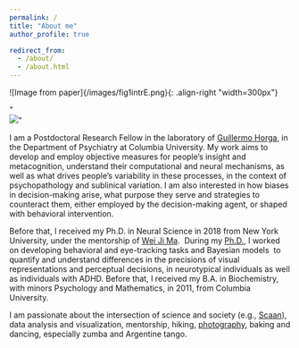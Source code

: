 ```yaml
---
permalink: /
title: "About me"
author_profile: true

redirect_from: 
  - /about/
  - /about.html
---
```


![Image from paper]{/images/fig1intrE.png}{: .align-right "width=300px"}

"<br/><img src='/images/fig1intr.png'>"

I am a Postdoctoral Research Fellow in the laboratory of [Guillermo Horga](https://www.columbiapsychiatry.org/research-labs/horga-lab), in the Department of Psychiatry at Columbia University. My work aims to develop and employ objective measures for people’s insight and metacognition, understand their computational and neural mechanisms, as well as what drives people’s variability in these processes, in the context of psychopathology and sublinical variation. I am also interested in how biases in decision-making arise, what purpose they serve and strategies to counteract them, either employed by the decision-making agent, or shaped with behavioral intervention. 



Before that, I received my Ph.D. in Neural Science in 2018 from New York University, under the mentorship of [Wei Ji Ma](https://www.cns.nyu.edu/malab/).  During my [Ph.D.](https://www.cns.nyu.edu/malab/static/files/publications/2018%20Andra%20Mihali%20PhD%20thesis.pdf), I worked on developing behavioral and eye-tracking tasks and Bayesian models  to quantify and understand differences in the precisions of visual representations and perceptual decisions, in neurotypical individuals as well as individuals with ADHD. Before that, I received my B.A. in Biochemistry, with minors Psychology and Mathematics, in 2011, from Columbia University.

I am passionate about the intersection of science and society (e.g., [Scaan](https://scaan.net/)), data analysis and visualization, mentorship, hiking, [photography](https://www.flickr.com/photos/andram/albums/72157649066170538/with/3164862536), baking and dancing, especially zumba and Argentine tango.
